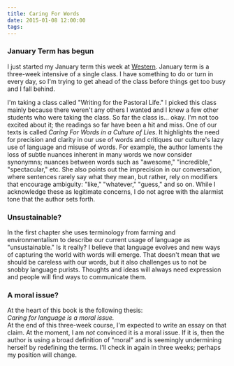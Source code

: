 ```yaml
---
title: Caring For Words
date: 2015-01-08 12:00:00
tags:
---
```

### January Term has begun
I just started my January term this week at [Western](http://www.westernsem.edu/). January term is a three-week intensive of a single class. I have something to do or turn in every day, so I'm trying to get ahead of the class before things get too busy and I fall behind.

I'm taking a class called "Writing for the Pastoral Life." I picked this class mainly because there weren't any others I wanted and I knew a few other students who were taking the class. So far the class is... okay. I'm not too excited about it; the readings so far have been a hit and miss. One of our texts is called _Caring For Words in a Culture of Lies_. It highlights the need for precision and clarity in our use of words and critiques our culture's lazy use of language and misuse of words. For example, the author laments the loss of subtle nuances inherent in many words we now consider synonymns; nuances between words such as "awesome," "incredible," "spectacular," etc. She also points out the imprecision in our conversation, where sentences rarely say what they mean, but rather, rely on modifiers that encourage ambiguity: "like," "whatever," "guess," and so on. While I acknowledge these as legitimate concerns, I do not agree with the alarmist tone that the author sets forth.

### Unsustainable?
In the first chapter she uses terminology from farming and environmentalism to describe our current usage of language as "unsustainable." Is it really? I believe that language evolves and new ways of capturing the world with words will emerge. That doesn't mean that we should be careless with our words, but it also challenges us to not be snobby language purists. Thoughts and ideas will always need expression and people will find ways to communicate them.

### A moral issue?
At the heart of this book is the following thesis:  
_Caring for language is a moral issue._   
At the end of this three-week course, I'm expected to write an essay on that claim. At the moment, I am _not_ convinced it is a moral issue. If it is, then the author is using a broad definition of "moral" and is seemingly undermining herself by redefining the terms. I'll check in again in three weeks; perhaps my position will change.
